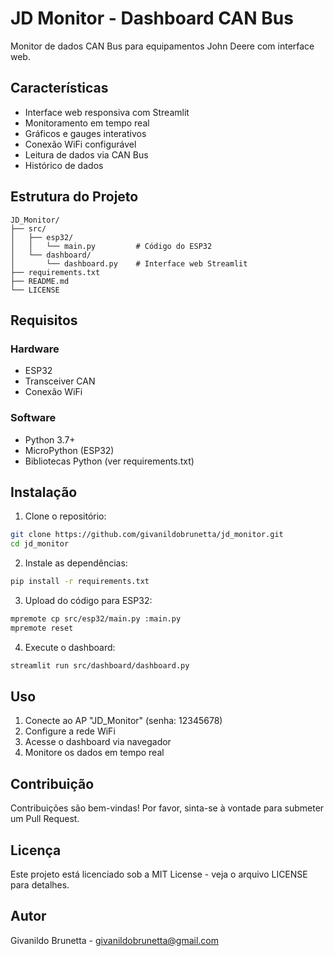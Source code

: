 # JD Monitor - Dashboard CAN Bus

Monitor de dados CAN Bus para equipamentos John Deere com interface web.

## Características

- Interface web responsiva com Streamlit
- Monitoramento em tempo real
- Gráficos e gauges interativos
- Conexão WiFi configurável
- Leitura de dados via CAN Bus
- Histórico de dados

## Estrutura do Projeto

```
JD_Monitor/
├── src/
│   ├── esp32/
│   │   └── main.py         # Código do ESP32
│   └── dashboard/
│       └── dashboard.py    # Interface web Streamlit
├── requirements.txt
├── README.md
└── LICENSE
```

## Requisitos

### Hardware
- ESP32
- Transceiver CAN
- Conexão WiFi

### Software
- Python 3.7+
- MicroPython (ESP32)
- Bibliotecas Python (ver requirements.txt)

## Instalação

1. Clone o repositório:
```bash
git clone https://github.com/givanildobrunetta/jd_monitor.git
cd jd_monitor
```

2. Instale as dependências:
```bash
pip install -r requirements.txt
```

3. Upload do código para ESP32:
```bash
mpremote cp src/esp32/main.py :main.py
mpremote reset
```

4. Execute o dashboard:
```bash
streamlit run src/dashboard/dashboard.py
```

## Uso

1. Conecte ao AP "JD_Monitor" (senha: 12345678)
2. Configure a rede WiFi
3. Acesse o dashboard via navegador
4. Monitore os dados em tempo real

## Contribuição

Contribuições são bem-vindas! Por favor, sinta-se à vontade para submeter um Pull Request.

## Licença

Este projeto está licenciado sob a MIT License - veja o arquivo LICENSE para detalhes.

## Autor

Givanildo Brunetta - givanildobrunetta@gmail.com
